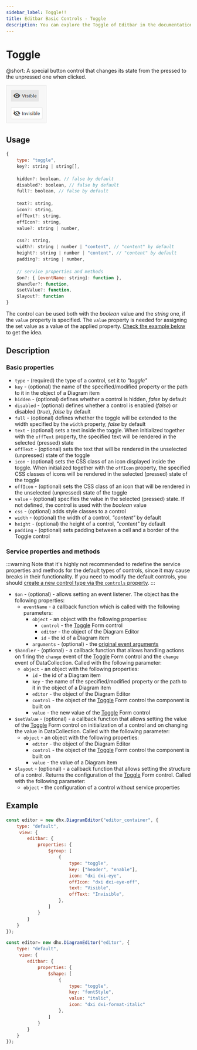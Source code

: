 ```yaml
---
sidebar_label: Toggle!!
title: Editbar Basic Controls - Toggle 
description: You can explore the Toggle of Editbar in the documentation of the the DHTMLX JavaScript Diagram library. Browse developer guides and API reference, try out code examples and live demos, and download a free 30-day evaluation version of DHTMLX Suite.
---
```


# Toggle

@short: A special button control that changes its state from the pressed to the unpressed one when clicked.

![Toggle control](../../../../assets/editbar-basic-controls/toggle.png)

## Usage

~~~js
{
    type: "toggle",
    key?: string | string[],

    hidden?: boolean, // false by default
    disabled?: boolean, // false by default
    full?: boolean, // false by default

    text?: string,
    icon?: string,
    offText?: string,
    offIcon?: string,
    value?: string | number,

    css?: string,
    width?: string | number | "content", // "content" by default
    height?: string | number | "content", // "content" by default
    padding?: string | number,

    // service properties and methods 
    $on?: { [eventName: string]: function },
    $handler?: function,
    $setValue?: function,
    $layout?: function
}
~~~

The control can be used both with the *boolean* value and the *string* one, if the `value` property is specified. The `value` property is needed for assigning the set value as a value of the applied property. [Check the example below](#example) to get the idea.

## Description

### Basic properties

- `type` - (required) the type of a control, set it to *"toggle"*
- `key` - (optional) the name of the specified/modified property or the path to it in the object of a Diagram item  
- `hidden` - (optional) defines whether a control is hidden, *false* by default
- `disabled` - (optional) defines whether a control is enabled (*false*) or disabled (*true*), *false* by default
- `full` - (optional) defines whether the toggle will be extended to the width specified by the `width` property, *false* by default
- `text` - (optional) sets a text inside the toggle. When initialized together with the `offText` property, the specified text will be rendered in the selected (pressed) state
- `offText` - (optional) sets the text that will be rendered in the unselected (unpressed) state of the toggle
- `icon` - (optional) sets the CSS class of an icon displayed inside the toggle. When initialized together with the `offIcon` property, the specified CSS classes of icons will be rendered in the selected (pressed) state of the toggle
- `offIcon` - (optional) sets the CSS class of an icon that will be rendered in the unselected (unpressed) state of the toggle
- `value` - (optional) specifies the value in the selected (pressed) state. If not defined, the control is used with the *boolean* value 
- `css` - (optional) adds style classes to a control
- `width` - (optional) the width of a control, *"content"* by default
- `height` - (optional) the height of a control, *"content"* by default
- `padding` - (optional) sets padding between a cell and a border of the Toggle control

### Service properties and methods

:::warning
Note that it's highly not recommended to redefine the service properties and methods for the default types of controls, since it may cause breaks in their functionality. If you need to modify the default controls, you should [create a new control type via the `controls` property](/api/diagram_editor/editbar/config/controls_property/). 
:::

- `$on` - (optional) - allows setting an event listener. The object has the following properties:
    - `eventName`  - a callback function which is called with the following parameters:
        - `object` - an object with the following properties:
            - `control` - the [Toggle](https://docs.dhtmlx.com/suite/form/toggle/) Form control
            - `editor` - the object of the Diagram Editor
            - `id` - the id of a Diagram item 
        - `arguments` - (optional) - the [original event arguments](https://docs.dhtmlx.com/suite/category/form-toggle-events/)
- `$handler` - (optional) - a callback function that allows handling actions on firing the `change` event of the [Toggle](https://docs.dhtmlx.com/suite/form/toggle/) Form control and the `change` event of DataCollection. Called with the following parameter:
    - `object` - an object with the following properties:
        - `id` - the id of a Diagram item 
        - `key` - the name of the specified/modified property or the path to it in the object of a Diagram item 
        - `editor` - the object of the Diagram Editor
        - `control` - the object of the [Toggle](https://docs.dhtmlx.com/suite/form/toggle/) Form control the component is built on
        - `value` - the new value of the [Toggle](https://docs.dhtmlx.com/suite/form/toggle/) Form control
- `$setValue` - (optional) - a callback function that allows setting the value of the [Toggle](https://docs.dhtmlx.com/suite/form/toggle/) Form control on initialization of a control and on changing the value in DataCollection. Called with the following parameter:
    - `object` - an object with the following properties:
        - `editor` - the object of the Diagram Editor
        - `control` - the object of the [Toggle](https://docs.dhtmlx.com/suite/form/toggle/) Form control the component is built on
        - `value` - the value of a Diagram item 
- `$layout` - (optional) - a callback function that allows setting the structure of a control. Returns the configuration of the [Toggle](https://docs.dhtmlx.com/suite/form/toggle/) Form control. Called with the following parameter:
    - `object` - the configuration of a control without service properties

## Example

~~~js {7-14} title="Applying the boolean value for a toggle"
const editor = new dhx.DiagramEditor("editor_container", {
    type: "default",
     view: {
        editbar: {
            properties: {
                $group: [
                    {
                        type: "toggle",
                        key: ["header", "enable"],
                        icon: "dxi dxi-eye",
                        offIcon: "dxi dxi-eye-off",
                        text: "Visible",
                        offText: "Invisible",
                    },
                ]
            }
        }
    }
});
~~~

~~~js {7-12} title="Assigning the set value as a value of the applied property"
const editor= new dhx.DiagramEditor("editor", {
    type: "default",
     view: {
        editbar: {
            properties: {
                $shape: [
                    {
                        type: "toggle",
                        key: "fontStyle",
                        value: "italic",
                        icon: "dxi dxi-format-italic"        
                    },
                ]
            }
        }
    }
});
~~~

